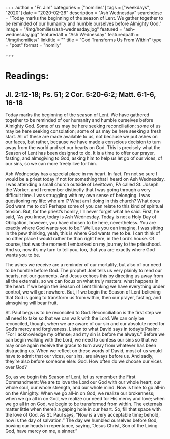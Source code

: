 +++
author = "Fr. Jim"
categories = ["homilies"]
tags = ["weekdays", "2020"]
date = "2020-02-26"
description = "Ash Wednesday"
searchdesc = "Today marks the beginning of the season of Lent. We gather together to be reminded of our humanity and humble ourselves before Almighty God."
image = "/img/homilies/ash-wednesday.jpg"
featured = "ash-wednesday.jpg"
featuredalt = "Ash Wednesday"
featuredpath = "/img/homilies/"
linktitle = ""
title = "God Transforms Us From Within"
type = "post"
format = "homily"

+++

# Readings:
## Jl. 2:12-18; Ps. 51; 2 Cor. 5:20-6:2; Matt. 6:1-6, 16-18

Today marks the beginning of the season of Lent. We have gathered together to be reminded of our humanity and humble ourselves before Almighty God. Some of us may be here seeking reconciliation; some of us may be here seeking consolation; some of us may be here seeking a fresh start. All of these are made available to us, not because we put ashes on our faces, but rather, because we have made a conscious decision to turn away from the world and set our hearts on God. This is precisely what the Season of Lent has been designed to do. It is a time to offer our prayer, fasting, and almsgiving to God, asking him to help us let go of our vices, of our sins, so we can more freely live for him.

Ash Wednesday has a special place in my heart. In fact, I’m not so sure I would be a priest today if not for something that I heard on Ash Wednesday. I was attending a small church outside of Levittown, PA called St. Joseph the Worker, and I remember distinctly that I was going through a very difficult time. I was struggling with my own sense of belonging. I was questioning my life: who am I? What am I doing in this church? What does God want me to do? Perhaps some of you can relate to this kind of spiritual tension. But, for the priest’s homily, I’ll never forget what he said. First, he said, “As you know, today is Ash Wednesday. Today is not a Holy Day of Obligation, however, you have chosen to be here, nevertheless. You are exactly where God wants you to be.” Well, as you can imagine, I was sitting in the pew thinking, yeah, this is where God wants me to be. I can think of no other place I would rather be than right here, in the Lord’s house. Of course, that was the moment I embarked on my journey to the priesthood. And so, now it’s my turn to tell you, too, that you are exactly where God wants you to be.

The ashes we receive are a reminder of our mortality, but also of our need to be humble before God. The prophet Joel tells us very plainly to rend our hearts, not our garments. And Jesus echoes this by directing us away from all the externals, so we can focus on what truly matters: what happens in the heart. If we begin the Season of Lent thinking we have everything under control, we will get nowhere. But, if we begin the Season of Lent believing that God is going to transform us from within, then our prayer, fasting, and almsgiving will bear fruit.

St. Paul begs us to be reconciled to God. Reconciliation is the first step we all need to take so that we can walk with the Lord. We can only be reconciled, though, when we are aware of our sin and our absolute need for God’s mercy and forgiveness. Listen to what David says in today’s Psalm: “For I acknowledge my offense; and my sin is before me always.” Before we can begin walking with the Lord, we need to confess our sins so that we may once again receive the grace to turn away from whatever has been distracting us. When we reflect on these words of David, most of us would have to admit that our vices, our sins, are always before us. And sadly, they’re also before someone else: God. How often do we choose our vices over God?

So, as we begin this Season of Lent, let us remember the First Commandment: We are to love the Lord our God with our whole heart, our whole soul, our whole strength, and our whole mind. Now is time to go all-in on the Almighty. When we go all-in on God, we realize our brokenness; when we go all in on God, we realize our need for His mercy and love; when we go all in on God, we begin to be transformed from within. The externals matter little when there’s a gaping hole in our heart. So, fill that space with the love of God. As St. Paul says, “Now is a very acceptable time; behold, now is the day of salvation:” The day we humbled ourselves before God, bowing our heads in repentance, saying, “Jesus Christ, Son of the Living God, have mercy on me, a sinner.”